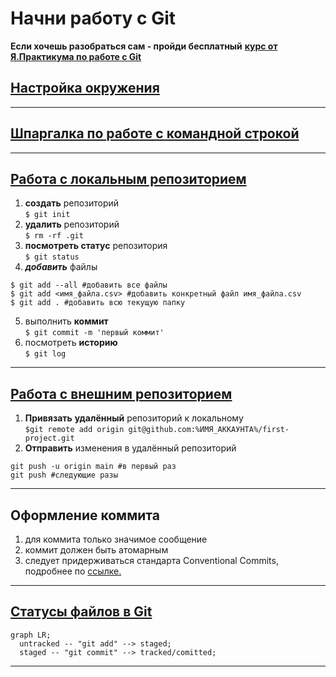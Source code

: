 # Начни работу с Git

**Если хочешь разобраться сам - пройди бесплатный** [**курс от Я.Практикума по работе с Git**](https://practicum.yandex.ru/git-basics/ "Ссылка на курс")

## [Настройка окружения](https://practicum.yandex.ru/trainer/git-basics/lesson/2b82fb35-f581-4cd4-8806-c2a780e53347/ "Настройка окружения")

----

## [Шпаргалка по работе с командной строкой](https://practicum.yandex.ru/trainer/git-basics/lesson/fe0bcd71-f592-423b-bb81-27c37a6a115b "Работа с командной строкой")

----

## [Работа с локальным репозиторием](https://practicum.yandex.ru/trainer/git-basics/lesson/d05904f6-dc63-49cd-904b-3197a363f3c3/ "Работа с локальным репозиторием")

1. **создать** репозиторий  
```$ git init```
2. **удалить** репозиторий  
```$ rm -rf .git```
3. **посмотреть статус** репозитория  
```$ git status```
4. **_добавить_** файлы  
```
$ git add --all #добавить все файлы
$ git add <имя_файла.csv> #добавить конкретный файл имя_файла.csv
$ git add . #добавить всю текущую папку
```
5. выполнить **коммит**  
```$ git commit -m 'первый коммит'```
6. посмотреть **историю**  
```$ git log```

----

## [Работа с внешним репозиторием](https://practicum.yandex.ru/trainer/git-basics/lesson/19d174db-bd33-4307-a8e7-61b749a1639c/ "Работа с внешним репозиторием")

1. **Привязать** __удалённый__ репозиторий к локальному  
```$git remote add origin git@github.com:%ИМЯ_АККАУНТА%/first-project.git```
2. **Отправить** изменения в удалённый репозиторий  
```
git push -u origin main #в первый раз
git push #следующие разы
```

----

## Оформление коммита

1. для коммита только значимое сообщение
2. коммит должен быть атомарным
3. следует придерживаться стандарта Conventional Commits, подробнее по [ссылке.](https://www.conventionalcommits.org/ru/v1.0.0-beta.4/#%D1%81%D0%BF%D0%B5%D1%86%D0%B8%D1%84%D0%B8%D0%BA%D0%B0%D1%86%D0%B8%D1%8F "Conventional Commits")

----

## [Статусы файлов в Git](https://practicum.yandex.ru/trainer/git-basics/lesson/860e0bf4-ebd6-4e13-87fa-f76d92cfd11f/ "Статусы файлов в Git")

```mermaid
graph LR;
  untracked -- "git add" --> staged;
  staged -- "git commit" --> tracked/comitted;
```

----

